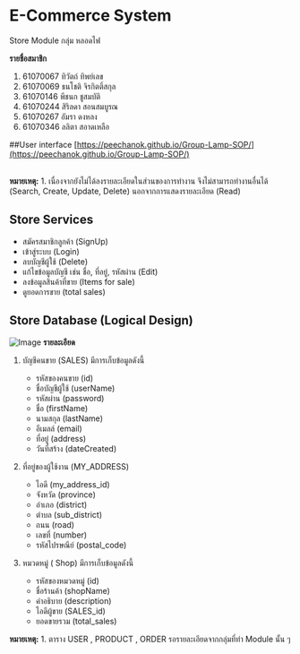 # E-Commerce System
Store Module  กลุ่ม หลอดไฟ

**รายชื่อสมาชิก**
1. 61070067 ทิวัตถ์ ทิพย์เลข
2. 61070069 ธนโชติ จิรกิตติ์สกุล
3. 61070146 พีชนก ชูสมบัติ
4. 61070244 สิริลดา สอนสมบูรณ
5. 61070267 อัมรา ดงหลง
6. 61070346 ลลิตา สอาดเหลือ


##User interface
[https://peechanok.github.io/Group-Lamp-SOP/](https://peechanok.github.io/Group-Lamp-SOP/)<br><br>

**หมายเหตุ:** 1. เนื่องจากยังไม่ได้ลงรายละเอียดในส่วนของการทำงาน จึงไม่สามารถทำงานอื่นได้ (Search, Create, Update, Delete) นอกจากการแสดงรายละเอียด (Read)

## Store Services
-   สมัครสมาชิกลูกค้า (SignUp)
-   เข้าสู่ระบบ (Login)
-   ลบบัญชีผู้ใช้ (Delete)
-   แก้ไขข้อมูลบัญชี เช่น ชื่อ, ที่อยู่, รหัสผ่าน (Edit)
-   ลงข้อมูลสินค้าที่ขาย (Items for sale)
-   ดูยอดการขาย (total sales)

## Store Database (Logical Design)
![Image](https://imgur.com/AdDN4Q1.jpg)
**รายละเอียด**
1. บัญชีคนขาย (SALES) มีการเก็บข้อมูลดังนี้
    * รหัสของคนขาย (id)
    * ชื่อบัญชีผู้ใช้ (userName)
    * รหัสผ่าน (password)
    * ชื่อ (firstName)
    * นามสกุล (lastName)
    * อีเมลล์ (email)
    * ที่อยู่ (address)
    * วันที่สร้าง (dateCreated)
  
    
2. ที่อยู่ของผู้ใช้งาน (MY_ADDRESS)
   * ไอดี (my_address_id)
   * จังหวัด (province)
   * อำเภอ (district)
   * ตำบล (sub_district)
   * ถนน (road)
   * เลขที่ (number)
   * รหัสไปรษณีย์ (postal_code)

3. หมวดหมู่ ( Shop) มีการเก็บข้อมูลดังนี้
      * รหัสของหมวดหมู่ (id)
      * ชื่อร้านค้า (shopName)
      * คำอธิบาย (description)
      * ไอดีผู้ขาย (SALES_id)
      * ยอดขายรวม (total_sales)
      

**หมายเหตุ:** 1. ตาราง USER , PRODUCT , ORDER รอรายละเอียดจากกลุ่มที่ทำ Module นั้น ๆ
